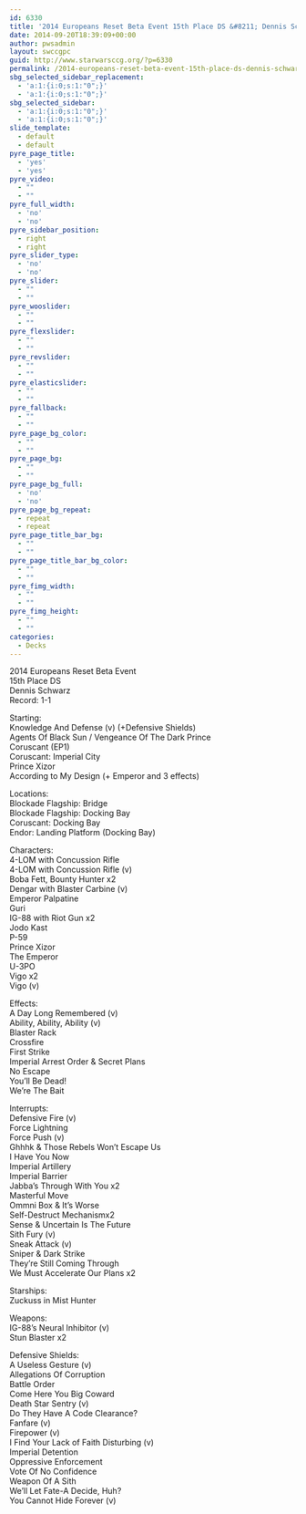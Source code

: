 ```yaml
---
id: 6330
title: '2014 Europeans Reset Beta Event 15th Place DS &#8211; Dennis Schwarz AOBS'
date: 2014-09-20T18:39:09+00:00
author: pwsadmin
layout: swccgpc
guid: http://www.starwarsccg.org/?p=6330
permalink: /2014-europeans-reset-beta-event-15th-place-ds-dennis-schwarz-aobs/
sbg_selected_sidebar_replacement:
  - 'a:1:{i:0;s:1:"0";}'
  - 'a:1:{i:0;s:1:"0";}'
sbg_selected_sidebar:
  - 'a:1:{i:0;s:1:"0";}'
  - 'a:1:{i:0;s:1:"0";}'
slide_template:
  - default
  - default
pyre_page_title:
  - 'yes'
  - 'yes'
pyre_video:
  - ""
  - ""
pyre_full_width:
  - 'no'
  - 'no'
pyre_sidebar_position:
  - right
  - right
pyre_slider_type:
  - 'no'
  - 'no'
pyre_slider:
  - ""
  - ""
pyre_wooslider:
  - ""
  - ""
pyre_flexslider:
  - ""
  - ""
pyre_revslider:
  - ""
  - ""
pyre_elasticslider:
  - ""
  - ""
pyre_fallback:
  - ""
  - ""
pyre_page_bg_color:
  - ""
  - ""
pyre_page_bg:
  - ""
  - ""
pyre_page_bg_full:
  - 'no'
  - 'no'
pyre_page_bg_repeat:
  - repeat
  - repeat
pyre_page_title_bar_bg:
  - ""
  - ""
pyre_page_title_bar_bg_color:
  - ""
  - ""
pyre_fimg_width:
  - ""
  - ""
pyre_fimg_height:
  - ""
  - ""
categories:
  - Decks
---
```

2014 Europeans Reset Beta Event  
15th Place DS  
Dennis Schwarz  
Record: 1-1

Starting:  
Knowledge And Defense (v) (+Defensive Shields)  
Agents Of Black Sun / Vengeance Of The Dark Prince  
Coruscant (EP1)  
Coruscant: Imperial City  
Prince Xizor  
According to My Design (+ Emperor and 3 effects)

Locations:  
Blockade Flagship: Bridge  
Blockade Flagship: Docking Bay  
Coruscant: Docking Bay  
Endor: Landing Platform (Docking Bay)

Characters:  
4-LOM with Concussion Rifle  
4-LOM with Concussion Rifle (v)  
Boba Fett, Bounty Hunter x2  
Dengar with Blaster Carbine (v)  
Emperor Palpatine  
Guri  
IG-88 with Riot Gun x2  
Jodo Kast  
P-59  
Prince Xizor  
The Emperor  
U-3PO  
Vigo x2  
Vigo (v)

Effects:  
A Day Long Remembered (v)  
Ability, Ability, Ability (v)  
Blaster Rack  
Crossfire  
First Strike  
Imperial Arrest Order & Secret Plans  
No Escape  
You&#8217;ll Be Dead!  
We&#8217;re The Bait

Interrupts:  
Defensive Fire (v)  
Force Lightning  
Force Push (v)  
Ghhhk & Those Rebels Won&#8217;t Escape Us  
I Have You Now  
Imperial Artillery  
Imperial Barrier  
Jabba&#8217;s Through With You x2  
Masterful Move  
Ommni Box & It&#8217;s Worse  
Self-Destruct Mechanismx2  
Sense & Uncertain Is The Future  
Sith Fury (v)  
Sneak Attack (v)  
Sniper & Dark Strike  
They&#8217;re Still Coming Through  
We Must Accelerate Our Plans x2

Starships:  
Zuckuss in Mist Hunter

Weapons:  
IG-88&#8217;s Neural Inhibitor (v)  
Stun Blaster x2

Defensive Shields:  
A Useless Gesture (v)  
Allegations Of Corruption  
Battle Order  
Come Here You Big Coward  
Death Star Sentry (v)  
Do They Have A Code Clearance?  
Fanfare (v)  
Firepower (v)  
I Find Your Lack of Faith Disturbing (v)  
Imperial Detention  
Oppressive Enforcement  
Vote Of No Confidence  
Weapon Of A Sith  
We&#8217;ll Let Fate-A Decide, Huh?  
You Cannot Hide Forever (v)
